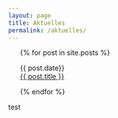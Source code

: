 ```yaml
---
layout: page
title: Aktuelles
permalink: /aktuelles/
---
```


<ul>
  {% for post in site.posts %}
    <p>
      {{ post.date}}<br>
      <a href="{{ post.url }}">{{ post.title }}</a><br>
        </p>
  {% endfor %}
</ul>

test
